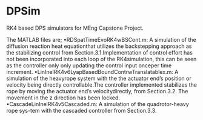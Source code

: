 # DPSim
RK4 based DPS simulators for MEng Capstone Project.

The MATLAB files are;
•RDSpatTimeEvoRK4wBSCont.m: A simulation of the diffusion reaction heat equationthat  utilizes  the  backstepping  approach  as  the  stabilizing  control  from  Section.3.1.Implementation of control effort has not been incorporated into each loop of the RK4simulation, this can be seen as the controller only only updating the control input onceper time increment.
•LinInelRK4v6LyapBasedBoundContrwTranslatablex.m:  A  simulation  of  the  heavyrope system with the the actuator end’s position or velocity being directly controllable.The controller implemented stabilizes the rope by moving the actuator end’s velocitydirectly, from Section.3.2.  The movement in the z direction has been locked.
•CascadeLinInelRK4v5Cascaded.m:  A simulation of the quadrotor-heavy rope sys-tem with the cascaded controller from Section.3.3.
